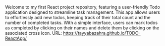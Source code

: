 Welcome to my first React project repository, featuring a user-friendly Todo application designed to streamline task management. This app allows users to effortlessly add new todos, keeping track of their total count and the number of completed tasks. With a simple interface, users can mark todos as completed by clicking on their names and delete them by clicking on the associated cross icon. 
URL: https://tayyabazahra.github.io/TODO-ReactApp/

